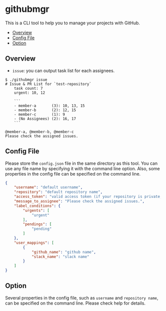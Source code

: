 # githubmgr

This is a CLI tool to help you to manage your projects with GitHub.

* [Overview](#overview)
* [Config File](#config-file)
* [Option](#option)

## Overview

* `issue`: you can output task list for each assignees.

```text
$ ./githubmgr issue
# Issue & PR List for `test-repository`
    task count: 7
    urgent: 10, 12

    ```
    - member-a       (3): 10, 13, 15
    - member-b       (2): 12, 15
    - member-c       (1): 9
    - (No Assignees) (2): 16, 17
    ```

@member-a, @member-b, @member-c
Please check the assigned issues.
```

## Config File

Please store the `config.json` file in the same directory as this tool. You can use any file name by specifying it with the command line option. Also, some properties in the config file can be specified on the command line.

```json:config.json
{
    "username": "default username",
    "repository": "default repository name",
    "access_token": "valid access token (if your repository is private, mandatory)",
    "message_to_assignee": "Please check the assigned issues.",
    "label_conditions": {
        "urgents": [
            "urgent"
        ],
        "pendings": [
            "pending"
        ]
    },
    "user_mappings": [
        {
            "github_name": "github name",
            "slack_name": "slack name"
        }
    ]
}
```

## Option

Several properties in the config file, such as `username` and `repository name`, can be specified on the command line. Please check help for details.
